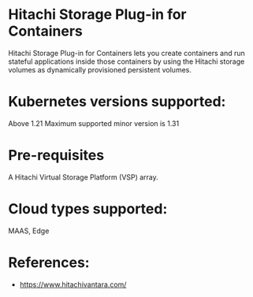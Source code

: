 # Hitachi Storage Plug-in for Containers
Hitachi Storage Plug-in for Containers lets you create containers and run stateful applications
inside those containers by using the Hitachi storage volumes as dynamically provisioned
persistent volumes.

# Kubernetes versions supported:
Above 1.21
Maximum supported minor version is 1.31

# Pre-requisites
A Hitachi Virtual Storage Platform (VSP) array.

# Cloud types supported:
MAAS, Edge

# References:
  - https://www.hitachivantara.com/